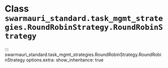 # Class `swarmauri_standard.task_mgmt_strategies.RoundRobinStrategy.RoundRobinStrategy`

::: swarmauri_standard.task_mgmt_strategies.RoundRobinStrategy.RoundRobinStrategy
    options.extra:
      show_inheritance: true

